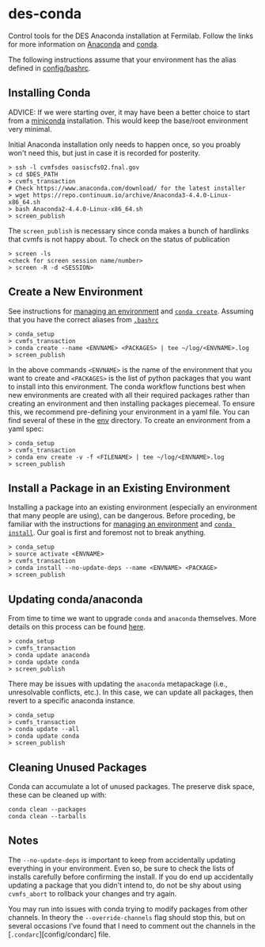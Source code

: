 # des-conda

Control tools for the DES Anaconda installation at Fermilab. Follow the links for more information on [Anaconda](https://anaconda.org/) and [conda](https://conda.io/docs/index.html).

The following instructions assume that your environment has the alias defined in [config/bashrc](config/bashrc).

## Installing Conda

ADVICE: If we were starting over, it may have been a better choice to start from a [miniconda](https://conda.io/miniconda.html) installation. This would keep the base/root environment very minimal.

Initial Anaconda installation only needs to happen once, so you proably won't need this, but just in case it is recorded for posterity.

```
> ssh -l cvmfsdes oasiscfs02.fnal.gov
> cd $DES_PATH
> cvmfs_transaction
# Check https://www.anaconda.com/download/ for the latest installer
> wget https://repo.continuum.io/archive/Anaconda3-4.4.0-Linux-x86_64.sh
> bash Anaconda2-4.4.0-Linux-x86_64.sh
> screen_publish
```

The `screen_publish` is necessary since conda makes a bunch of hardlinks that cvmfs is not happy about. To check on the status of publication
```
> screen -ls
<check for screen session name/number>
> screen -R -d <SESSION>
```

## Create a New Environment

See instructions for [managing an environment](https://conda.io/docs/using/envs.html) and [`conda create`](https://conda.io/docs/commands/conda-create.html). Assuming that you have the correct aliases from [`.bashrc`](config/bashrc)

```
> conda_setup
> cvmfs_transaction
> conda create --name <ENVNAME> <PACKAGES> | tee ~/log/<ENVNAME>.log
> screen_publish
```

In the above commands `<ENVNAME>` is the name of the environment that you want to create and `<PACKAGES>` is the list of python packages that you want to install into this environment. The conda workflow functions best when new environments are created with all their required packages rather than creating an environment and then installing packages piecemeal. To ensure this, we recommend pre-defining your environment in a yaml file. You can find several of these in the [env](env) directory. To create an environment from a yaml spec:

```
> conda_setup
> cvmfs_transaction
> conda env create -v -f <FILENAME> | tee ~/log/<ENVNAME>.log
> screen_publish
```

## Install a Package in an Existing Environment

Installing a package into an existing environment (especially an environment that many people are using), can be dangerous. Before proceding, be familiar with the instructions for [managing an environment](https://conda.io/docs/using/envs.html) and [`conda install`](https://conda.io/docs/commands/conda-install.html). Our goal is first and foremost not to break anything.

```
> conda_setup
> source activate <ENVNAME>
> cvmfs_transaction
> conda install --no-update-deps --name <ENVNAME> <PACKAGE>
> screen_publish
```

## Updating conda/anaconda

From time to time we want to upgrade `conda` and `anaconda` themselves. More details on this process can be found [here](https://github.com/ContinuumIO/anaconda-issues/issues/984).

```
> conda_setup
> cvmfs_transaction
> conda update anaconda 
> conda update conda
> screen_publish
```

There may be issues with updating the `anaconda` metapackage (i.e., unresolvable conflicts, etc.). In this case, we can update all packages, then revert to a specific anaconda instance.

```
> conda_setup
> cvmfs_transaction
> conda update --all
> conda update conda
> screen_publish
```

## Cleaning Unused Packages

Conda can accumulate a lot of unused packages. The preserve disk space, these can be cleaned up with:

```
conda clean --packages
conda clean --tarballs
```

## Notes

The `--no-update-deps` is important to keep from accidentally updating everything in your environment. Even so, be sure to check the lists of installs carefully before confirming the install. If you do end up accidentally updating a package that you didn't intend to, do not be shy about using `cvmfs_abort` to rollback your changes and try again.

You may run into issues with conda trying to modify packages from other channels. In theory the `--override-channels` flag should stop this, but on several occasions I've found that I need to comment out the channels in the [`.condarc`][config/condarc] file.

